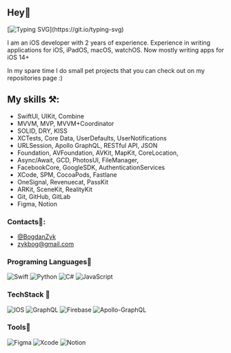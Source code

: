 ## Hey👋
[![Typing SVG](https://readme-typing-svg.herokuapp.com?font=Fira+Code&size=23&pause=1000&color=F7A73A&height=40&lines=Welcome+to+my+gitHub+page!)](https://git.io/typing-svg)


I am an iOS developer with 2 years of experience.
Experience in writing applications for iOS, iPadOS, macOS, watchOS.
Now mostly writing apps for iOS 14+

In my spare time I do small pet projects that you can check out on my repositories page :)

## My skills ⚒️:

- SwiftUI, UIKit, Combine
- MVVM, MVP, MVVM+Coordinator
- SOLID, DRY, KISS
- XCTests, Core Data, UserDefaults, UserNotifications
- URLSession, Apollo GraphQL, RESTful API, JSON
- Foundation, AVFoundation, AVKit, MapKit, CoreLocation, 
- Async/Await, GCD, PhotosUI, FileManager, 
- FacebookCore, GoogleSDK, AuthenticationServices
- XCode, SPM, CocoaPods, Fastlane
- OneSignal, Revenuecat, PassKit
- ARKit, SceneKit, RealityKit
- Git, GitHub, GitLab
- Figma, Notion


### Contacts📱:
- [@BogdanZyk](https://telegram.me/BogdanZyk)
- zykbog@gmail.com


### Programing Languages👾

![Swift](https://img.shields.io/badge/Swift-FA7343?style=for-the-badge&logo=swift&logoColor=white)
![Python](https://img.shields.io/badge/Python-14354C?style=for-the-badge&logo=python&logoColor=white)
![C#](https://img.shields.io/badge/C%23-239120?style=for-the-badge&logo=c-sharp&logoColor=white)
![JavaScript](https://img.shields.io/badge/JavaScript-F7DF1E?style=for-the-badge&logo=javascript&logoColor=black)



### TechStack 👾
![IOS](https://img.shields.io/badge/iOS-000000?style=for-the-badge&logo=ios&logoColor=white)
![GraphQL](https://img.shields.io/badge/-GraphQL-E10098?style=for-the-badge&logo=graphql&logoColor=white)
![Firebase](https://img.shields.io/badge/Firebase-039BE5?style=for-the-badge&logo=Firebase&logoColor=white)
![Apollo-GraphQL](https://img.shields.io/badge/-ApolloGraphQL-311C87?style=for-the-badge&logo=apollo-graphql)


### Tools👾
![Figma](https://img.shields.io/badge/figma-%23F24E1E.svg?style=for-the-badge&logo=figma&logoColor=white)
![Xcode](https://img.shields.io/badge/Xcode-007ACC?style=for-the-badge&logo=Xcode&logoColor=white)
![Notion](https://img.shields.io/badge/Notion-%23000000.svg?style=for-the-badge&logo=notion&logoColor=white)
